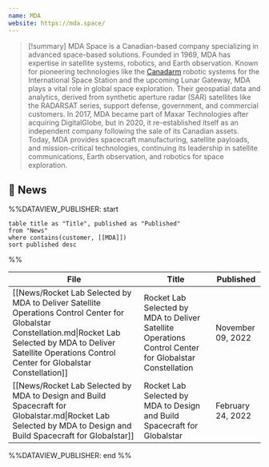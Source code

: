 ```yaml
---
name: MDA
website: https://mda.space/
---
```


>[!summary]
MDA Space is a Canadian-based company specializing in advanced space-based solutions. Founded in 1969, MDA has expertise in satellite systems, robotics, and Earth observation. Known for pioneering technologies like the [Canadarm](https://en.wikipedia.org/wiki/Canadarm) robotic systems for the International Space Station and the upcoming Lunar Gateway, MDA plays a vital role in global space exploration. Their geospatial data and analytics, derived from synthetic aperture radar (SAR) satellites like the RADARSAT series, support defense, government, and commercial customers. In 2017, MDA became part of Maxar Technologies after acquiring DigitalGlobe, but in 2020, it re-established itself as an independent company following the sale of its Canadian assets. Today, MDA provides spacecraft manufacturing, satellite payloads, and mission-critical technologies, continuing its leadership in satellite communications, Earth observation, and robotics for space exploration.

## 📰 News
%%DATAVIEW_PUBLISHER: start
```
table title as "Title", published as "Published"
from "News"
where contains(customer, [[MDA]])
sort published desc
```
%%

| File                                                                                                                                                                                                                       | Title                                                                                                   | Published         |
| -------------------------------------------------------------------------------------------------------------------------------------------------------------------------------------------------------------------------- | ------------------------------------------------------------------------------------------------------- | ----------------- |
| [[News/Rocket Lab Selected by MDA to Deliver Satellite Operations Control Center for Globalstar Constellation.md\|Rocket Lab Selected by MDA to Deliver Satellite Operations Control Center for Globalstar Constellation]] | Rocket Lab Selected by MDA to Deliver Satellite Operations Control Center for Globalstar Constellation  | November 09, 2022 |
| [[News/Rocket Lab Selected by MDA to Design and Build Spacecraft for Globalstar.md\|Rocket Lab Selected by MDA to Design and Build Spacecraft for Globalstar]]                                                             | Rocket Lab Selected by MDA to Design and Build Spacecraft for Globalstar                                | February 24, 2022 |

%%DATAVIEW_PUBLISHER: end %%